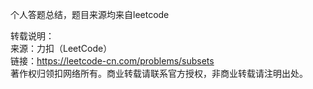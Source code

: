 个人答题总结，题目来源均来自leetcode 
  
转载说明：  
来源：力扣（LeetCode）  
链接：https://leetcode-cn.com/problems/subsets  
著作权归领扣网络所有。商业转载请联系官方授权，非商业转载请注明出处。